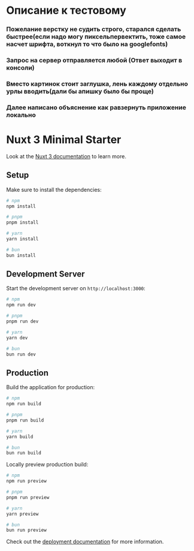 # Описание к тестовому

### Пожелание верстку не судить строго, старался сделать быстрее(если надо могу пиксельпервектить, тоже самое насчет шрифта, воткнул то что было на googlefonts)
### Запрос на сервер отправляется любой (Ответ выходит в консоли)
### Вместо картинок стоит заглушка, лень каждому отдельно урлы вводить(дали бы апишку было бы проще)
### Далее написано объяснение как равзернуть приложение локально

# Nuxt 3 Minimal Starter

Look at the [Nuxt 3 documentation](https://nuxt.com/docs/getting-started/introduction) to learn more.

## Setup

Make sure to install the dependencies:

```bash
# npm
npm install

# pnpm
pnpm install

# yarn
yarn install

# bun
bun install
```

## Development Server

Start the development server on `http://localhost:3000`:

```bash
# npm
npm run dev

# pnpm
pnpm run dev

# yarn
yarn dev

# bun
bun run dev
```

## Production

Build the application for production:

```bash
# npm
npm run build

# pnpm
pnpm run build

# yarn
yarn build

# bun
bun run build
```

Locally preview production build:

```bash
# npm
npm run preview

# pnpm
pnpm run preview

# yarn
yarn preview

# bun
bun run preview
```

Check out the [deployment documentation](https://nuxt.com/docs/getting-started/deployment) for more information.
